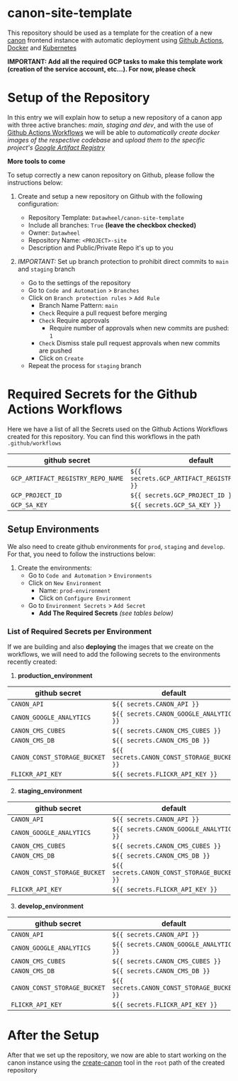 # canon-site-template

This repository should be used as a template for the creation of a new [canon](https://github.com/Datawheel/canon) frontend instance with automatic deployment using [Github Actions](https://github.com/features/actions), [Docker](https://www.docker.com/) and [Kubernetes](https://kubernetes.io/) 

**IMPORTANT: Add all the required GCP tasks to make this template work (creation of the service account, etc...). For now, please check**

# Setup of the Repository

In this entry we will explain how to setup a new repository of a canon app with three active branches: *main, staging and dev*, and with the use of [Github Actions Workflows](https://docs.github.com/en/actions/using-workflows/about-workflows) we will be able to *automatically create docker images of the respective codebase* and *upload them to the specific project's [Google Artifact Registry](https://cloud.google.com/artifact-registry)* 

**More tools to come**

To setup correctly a new canon repository on Github, please follow the instructions below:

1. Create and setup a new repository on Github with the following configuration:
    * Repository Template: `Datawheel/canon-site-template`
    * Include all branches: `True` **(leave the checkbox checked)**
    * Owner: `Datawheel`
    * Repository Name: `<PROJECT>-site`
    * Description and Public/Private Repo it's up to you

2. *IMPORTANT:* Set up branch protection to prohibit direct commits to `main` and `staging` branch
    * Go to the settings of the repository
    * Go to `Code and Automation` > `Branches`
    * Click on `Branch protection rules` > `Add Rule`
        * Branch Name Pattern: `main`
        * `Check` Require a pull request before merging
        * `Check` Require approvals
            * Require number of approvals when new commits are pushed: `1`
        * `Check` Dismiss stale pull request approvals when new commits are pushed
        * Click on `Create`
    * Repeat the process for `staging` branch

# Required Secrets for the Github Actions Workflows

Here we have a list of all the Secrets used on the Github Actions Workflows created for this repository. You can find this workflows in the path `.github/workflows`

| github secret                     | default                                           |
| --------------------------------- | ------------------------------------------------- |
| `GCP_ARTIFACT_REGISTRY_REPO_NAME` | `${{ secrets.GCP_ARTIFACT_REGISTRY_REPO_NAME }}`  |
| `GCP_PROJECT_ID`                  | `${{ secrets.GCP_PROJECT_ID }}`                   |
| `GCP_SA_KEY`                      | `${{ secrets.GCP_SA_KEY }}`                       |

## Setup Environments

We also need to create github environments for `prod`, `staging` and `develop`. For that, you need to follow the instructions below:

1. Create the environments:
    * Go to `Code and Automation` > `Environments`
    * Click on `New Environment`
        * Name: `prod-environment`
        * Click on `Configure Environment`
    * Go to `Environment Secrets` > `Add Secret`
        * **Add The Required Secrets** *(see tables below)*

### List of Required Secrets per Environment

If we are building and also **deploying** the images that we create on the workflows, we will need to add the following secrets to the environments recently created:

1. **production_environment**

| github secret                     | default                                           |
| --------------------------------- | ------------------------------------------------- |
| `CANON_API`                       | `${{ secrets.CANON_API }}`                        |
| `CANON_GOOGLE_ANALYTICS`          | `${{ secrets.CANON_GOOGLE_ANALYTICS }}`           |
| `CANON_CMS_CUBES`                 | `${{ secrets.CANON_CMS_CUBES }}`                  |
| `CANON_CMS_DB`                    | `${{ secrets.CANON_CMS_DB }}`                     |
| `CANON_CONST_STORAGE_BUCKET`      | `${{ secrets.CANON_CONST_STORAGE_BUCKET }}`       |
| `FLICKR_API_KEY`                  | `${{ secrets.FLICKR_API_KEY }}`                   |

2. **staging_environment**

| github secret                     | default                                           |
| --------------------------------- | ------------------------------------------------- |
| `CANON_API`                       | `${{ secrets.CANON_API }}`                        |
| `CANON_GOOGLE_ANALYTICS`          | `${{ secrets.CANON_GOOGLE_ANALYTICS }}`           |
| `CANON_CMS_CUBES`                 | `${{ secrets.CANON_CMS_CUBES }}`                  |
| `CANON_CMS_DB`                    | `${{ secrets.CANON_CMS_DB }}`                     |
| `CANON_CONST_STORAGE_BUCKET`      | `${{ secrets.CANON_CONST_STORAGE_BUCKET }}`       |
| `FLICKR_API_KEY`                  | `${{ secrets.FLICKR_API_KEY }}`                   |

3. **develop_environment**

| github secret                     | default                                           |
| --------------------------------- | ------------------------------------------------- |
| `CANON_API`                       | `${{ secrets.CANON_API }}`                        |
| `CANON_GOOGLE_ANALYTICS`          | `${{ secrets.CANON_GOOGLE_ANALYTICS }}`           |
| `CANON_CMS_CUBES`                 | `${{ secrets.CANON_CMS_CUBES }}`                  |
| `CANON_CMS_DB`                    | `${{ secrets.CANON_CMS_DB }}`                     |
| `CANON_CONST_STORAGE_BUCKET`      | `${{ secrets.CANON_CONST_STORAGE_BUCKET }}`       |
| `FLICKR_API_KEY`                  | `${{ secrets.FLICKR_API_KEY }}`                   |

# After the Setup

After that we set up the repository, we now are able to start working on the canon instance using the [create-canon](https://github.com/Datawheel/canon/tree/master/packages/create-canon) tool in the `root` path of the created repository